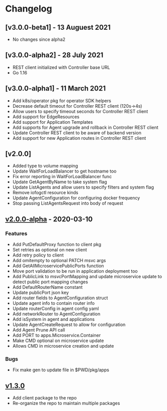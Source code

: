 # Changelog

## [v3.0.0-beta1] - 13 Auguest 2021

* No changes since alpha2

## [v3.0.0-alpha2] - 28 July 2021

* REST client initialized with Controller base URL
* Go 1.16

## [v3.0.0-alpha1] - 11 March 2021

* Add k8s/operator pkg for operator SDK helpers
* Decrease default timeout for Controller REST client (120s->4s)
* Allow users to specify timeout seconds for Controller REST client
* Add support for EdgeResources
* Add support for Application Templates
* Add supports for Agent upgrade and rollback in Controller REST client
* Update Controller REST client to be aware of backend version
* Add support for new Application routes in Controller REST client

## [v2.0.0]

* Added type to volume mapping
* Update WaitForLoadBalancer to get hostname too
* Fix error reporting in WaitForLoadBalancer func
* Update GetAgentByName to take system flag
* Update ListAgents and allow users to specify filters and system flag
* Remove iofogctl resource kinds
* Update AgentConfiguration for configuring docker frequency
* Stop passing ListAgentsRequest into body of request

## [v2.0.0-alpha] - 2020-03-10

### Features

* Add PutDefaultProxy function to client pkg
* Set retries as optional on new client
* Add retry policy to client
* Add omitempty to optional PATCH msvc args
* Add GetAllMicroservicePublicPorts function
* Move port validation to be run in application deployment too
* Add PublicLink to msvcPortMapping and update microservice update to detect public port mapping changes
* Add DefaultRouterName constant
* Update publicPort json key
* Add router fields to AgentConfiguration struct
* Update agent info to contain router info 
* Update routerConfig in agent config yaml
* Add networkRouter to AgentConfiguration
* Add isSystem in agent and applications
* Update AgentCreateRequest to allow for configuration
* Add Agent Prune API call
* Add PORT to apps.Microservice.Container
* Make CMD optional on microservice update
* Allows CMD in microservice creation and update

### Bugs

* Fix make gen to update file in $PWD/pkg/apps

## [v1.3.0]

* Add client package to the repo
* Re-organize the repo to maintain multiple packages
  
[Unreleased]: https://github.com/eclipse-iofog/iofog-go-sdk/compare/v2.0.0-beta3..HEAD
[v2.0.0-beta3]: https://github.com/eclipse-iofog/iofog-go-sdk/compare/v2.0.0-beta2..v2.0.0-beta3
[v2.0.0-beta]: https://github.com/eclipse-iofog/iofog-go-sdk/compare/v2.0.0-alpha..v2.0.0-beta2
[v2.0.0-alpha]: https://github.com/eclipse-iofog/iofog-go-sdk/compare/v1.3.0..v2.0.0-beta
[v1.3.0]: https://github.com/eclipse-iofog/iofog-go-sdk/tree/v1.3.0

